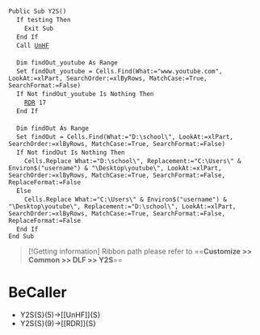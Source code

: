 &nbsp;  &nbsp;  &nbsp;  &nbsp;  
`Public Sub Y2S()`  
&nbsp;&nbsp;&nbsp;&nbsp;`If testing Then`  
&nbsp;&nbsp;&nbsp;&nbsp;&nbsp;&nbsp;&nbsp;&nbsp;`Exit Sub`  
&nbsp;&nbsp;&nbsp;&nbsp;`End If`  
&nbsp;&nbsp;&nbsp;&nbsp;`Call `[`UnHF`](UnHF)  
&nbsp;  &nbsp;  &nbsp;  &nbsp;  
&nbsp;&nbsp;&nbsp;&nbsp;`Dim findOut_youtube As Range`  
&nbsp;&nbsp;&nbsp;&nbsp;`Set findOut_youtube = Cells.Find(What:="www.youtube.com", LookAt:=xlPart, SearchOrder:=xlByRows, MatchCase:=True, SearchFormat:=False)`  
&nbsp;&nbsp;&nbsp;&nbsp;`If Not findOut_youtube Is Nothing Then`  
&nbsp;&nbsp;&nbsp;&nbsp;&nbsp;&nbsp;&nbsp;&nbsp;[`RDR`](RDR)` 17`  
&nbsp;&nbsp;&nbsp;&nbsp;`End If`  
&nbsp;  &nbsp;  &nbsp;  &nbsp;  
&nbsp;&nbsp;&nbsp;&nbsp;`Dim findOut As Range`  
&nbsp;&nbsp;&nbsp;&nbsp;`Set findOut = Cells.Find(What:="D:\school\", LookAt:=xlPart, SearchOrder:=xlByRows, MatchCase:=True, SearchFormat:=False)`  
&nbsp;&nbsp;&nbsp;&nbsp;`If Not findOut Is Nothing Then`  
&nbsp;&nbsp;&nbsp;&nbsp;&nbsp;&nbsp;&nbsp;&nbsp;`Cells.Replace What:="D:\school\", Replacement:="C:\Users\" & Environ$("username") & "\Desktop\youtube\", LookAt:=xlPart, SearchOrder:=xlByRows, MatchCase:=True, SearchFormat:=False, ReplaceFormat:=False`  
&nbsp;&nbsp;&nbsp;&nbsp;`Else`  
&nbsp;&nbsp;&nbsp;&nbsp;&nbsp;&nbsp;&nbsp;&nbsp;`Cells.Replace What:="C:\Users\" & Environ$("username") & "\Desktop\youtube\", Replacement:="D:\school\", LookAt:=xlPart, SearchOrder:=xlByRows, MatchCase:=True, SearchFormat:=False, ReplaceFormat:=False`  
&nbsp;&nbsp;&nbsp;&nbsp;`End If`  
`End Sub`  


> [!Getting information]
> Ribbon path please refer to ==**Customize >> Common >> DLF >> Y2S**==


# BeCaller
- Y2S{S}(5)->[[UnHF]]{S}
- Y2S{S}(9)->[[RDR]]{S}

